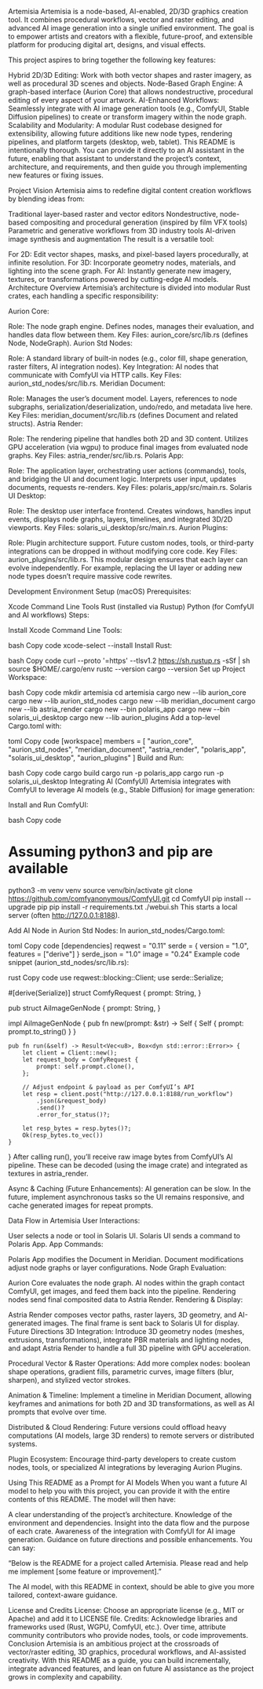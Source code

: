 Artemisia
Artemisia is a node-based, AI-enabled, 2D/3D graphics creation tool. It combines procedural workflows, vector and raster editing, and advanced AI image generation into a single unified environment. The goal is to empower artists and creators with a flexible, future-proof, and extensible platform for producing digital art, designs, and visual effects.

This project aspires to bring together the following key features:

Hybrid 2D/3D Editing: Work with both vector shapes and raster imagery, as well as procedural 3D scenes and objects.
Node-Based Graph Engine: A graph-based interface (Aurion Core) that allows nondestructive, procedural editing of every aspect of your artwork.
AI-Enhanced Workflows: Seamlessly integrate with AI image generation tools (e.g., ComfyUI, Stable Diffusion pipelines) to create or transform imagery within the node graph.
Scalability and Modularity: A modular Rust codebase designed for extensibility, allowing future additions like new node types, rendering pipelines, and platform targets (desktop, web, tablet).
This README is intentionally thorough. You can provide it directly to an AI assistant in the future, enabling that assistant to understand the project’s context, architecture, and requirements, and then guide you through implementing new features or fixing issues.

Project Vision
Artemisia aims to redefine digital content creation workflows by blending ideas from:

Traditional layer-based raster and vector editors
Nondestructive, node-based compositing and procedural generation (inspired by film VFX tools)
Parametric and generative workflows from 3D industry tools
AI-driven image synthesis and augmentation
The result is a versatile tool:

For 2D: Edit vector shapes, masks, and pixel-based layers procedurally, at infinite resolution.
For 3D: Incorporate geometry nodes, materials, and lighting into the scene graph.
For AI: Instantly generate new imagery, textures, or transformations powered by cutting-edge AI models.
Architecture Overview
Artemisia’s architecture is divided into modular Rust crates, each handling a specific responsibility:

Aurion Core:

Role: The node graph engine. Defines nodes, manages their evaluation, and handles data flow between them.
Key Files: aurion_core/src/lib.rs (defines Node, NodeGraph).
Aurion Std Nodes:

Role: A standard library of built-in nodes (e.g., color fill, shape generation, raster filters, AI integration nodes).
Key Integration: AI nodes that communicate with ComfyUI via HTTP calls.
Key Files: aurion_std_nodes/src/lib.rs.
Meridian Document:

Role: Manages the user’s document model. Layers, references to node subgraphs, serialization/deserialization, undo/redo, and metadata live here.
Key Files: meridian_document/src/lib.rs (defines Document and related structs).
Astria Render:

Role: The rendering pipeline that handles both 2D and 3D content. Utilizes GPU acceleration (via wgpu) to produce final images from evaluated node graphs.
Key Files: astria_render/src/lib.rs.
Polaris App:

Role: The application layer, orchestrating user actions (commands), tools, and bridging the UI and document logic. Interprets user input, updates documents, requests re-renders.
Key Files: polaris_app/src/main.rs.
Solaris UI Desktop:

Role: The desktop user interface frontend. Creates windows, handles input events, displays node graphs, layers, timelines, and integrated 3D/2D viewports.
Key Files: solaris_ui_desktop/src/main.rs.
Aurion Plugins:

Role: Plugin architecture support. Future custom nodes, tools, or third-party integrations can be dropped in without modifying core code.
Key Files: aurion_plugins/src/lib.rs.
This modular design ensures that each layer can evolve independently. For example, replacing the UI layer or adding new node types doesn’t require massive code rewrites.

Development Environment Setup (macOS)
Prerequisites:

Xcode Command Line Tools
Rust (installed via Rustup)
Python (for ComfyUI and AI workflows)
Steps:

Install Xcode Command Line Tools:

bash
Copy code
xcode-select --install
Install Rust:

bash
Copy code
curl --proto '=https' --tlsv1.2 https://sh.rustup.rs -sSf | sh
source $HOME/.cargo/env
rustc --version
cargo --version
Set up Project Workspace:

bash
Copy code
mkdir artemisia
cd artemisia
cargo new --lib aurion_core
cargo new --lib aurion_std_nodes
cargo new --lib meridian_document
cargo new --lib astria_render
cargo new --bin polaris_app
cargo new --bin solaris_ui_desktop
cargo new --lib aurion_plugins
Add a top-level Cargo.toml with:

toml
Copy code
[workspace]
members = [
"aurion_core",
"aurion_std_nodes",
"meridian_document",
"astria_render",
"polaris_app",
"solaris_ui_desktop",
"aurion_plugins"
]
Build and Run:

bash
Copy code
cargo build
cargo run -p polaris_app
cargo run -p solaris_ui_desktop
Integrating AI (ComfyUI)
Artemisia integrates with ComfyUI to leverage AI models (e.g., Stable Diffusion) for image generation:

Install and Run ComfyUI:

bash
Copy code

# Assuming python3 and pip are available

python3 -m venv venv
source venv/bin/activate
git clone https://github.com/comfyanonymous/ComfyUI.git
cd ComfyUI
pip install --upgrade pip
pip install -r requirements.txt
./webui.sh
This starts a local server (often http://127.0.0.1:8188).

Add AI Node in Aurion Std Nodes: In aurion_std_nodes/Cargo.toml:

toml
Copy code
[dependencies]
reqwest = "0.11"
serde = { version = "1.0", features = ["derive"] }
serde_json = "1.0"
image = "0.24"
Example code snippet (aurion_std_nodes/src/lib.rs):

rust
Copy code
use reqwest::blocking::Client;
use serde::Serialize;

#[derive(Serialize)]
struct ComfyRequest {
prompt: String,
}

pub struct AiImageGenNode {
prompt: String,
}

impl AiImageGenNode {
pub fn new(prompt: &str) -> Self {
Self { prompt: prompt.to_string() }
}

    pub fn run(&self) -> Result<Vec<u8>, Box<dyn std::error::Error>> {
        let client = Client::new();
        let request_body = ComfyRequest {
            prompt: self.prompt.clone(),
        };

        // Adjust endpoint & payload as per ComfyUI’s API
        let resp = client.post("http://127.0.0.1:8188/run_workflow")
            .json(&request_body)
            .send()?
            .error_for_status()?;

        let resp_bytes = resp.bytes()?;
        Ok(resp_bytes.to_vec())
    }

}
After calling run(), you’ll receive raw image bytes from ComfyUI’s AI pipeline. These can be decoded (using the image crate) and integrated as textures in astria_render.

Async & Caching (Future Enhancements):
AI generation can be slow. In the future, implement asynchronous tasks so the UI remains responsive, and cache generated images for repeat prompts.

Data Flow in Artemisia
User Interactions:

User selects a node or tool in Solaris UI.
Solaris UI sends a command to Polaris App.
App Commands:

Polaris App modifies the Document in Meridian.
Document modifications adjust node graphs or layer configurations.
Node Graph Evaluation:

Aurion Core evaluates the node graph.
AI nodes within the graph contact ComfyUI, get images, and feed them back into the pipeline.
Rendering nodes send final composited data to Astria Render.
Rendering & Display:

Astria Render composes vector paths, raster layers, 3D geometry, and AI-generated images.
The final frame is sent back to Solaris UI for display.
Future Directions
3D Integration:
Introduce 3D geometry nodes (meshes, extrusions, transformations), integrate PBR materials and lighting nodes, and adapt Astria Render to handle a full 3D pipeline with GPU acceleration.

Procedural Vector & Raster Operations:
Add more complex nodes: boolean shape operations, gradient fills, parametric curves, image filters (blur, sharpen), and stylized vector strokes.

Animation & Timeline:
Implement a timeline in Meridian Document, allowing keyframes and animations for both 2D and 3D transformations, as well as AI prompts that evolve over time.

Distributed & Cloud Rendering:
Future versions could offload heavy computations (AI models, large 3D renders) to remote servers or distributed systems.

Plugin Ecosystem:
Encourage third-party developers to create custom nodes, tools, or specialized AI integrations by leveraging Aurion Plugins.

Using This README as a Prompt for AI Models
When you want a future AI model to help you with this project, you can provide it with the entire contents of this README. The model will then have:

A clear understanding of the project’s architecture.
Knowledge of the environment and dependencies.
Insight into the data flow and the purpose of each crate.
Awareness of the integration with ComfyUI for AI image generation.
Guidance on future directions and possible enhancements.
You can say:

“Below is the README for a project called Artemisia. Please read and help me implement [some feature or improvement].”

The AI model, with this README in context, should be able to give you more tailored, context-aware guidance.

License and Credits
License: Choose an appropriate license (e.g., MIT or Apache) and add it to LICENSE file.
Credits:
Acknowledge libraries and frameworks used (Rust, WGPU, ComfyUI, etc.).
Over time, attribute community contributors who provide nodes, tools, or code improvements.
Conclusion
Artemisia is an ambitious project at the crossroads of vector/raster editing, 3D graphics, procedural workflows, and AI-assisted creativity. With this README as a guide, you can build incrementally, integrate advanced features, and lean on future AI assistance as the project grows in complexity and capability.

